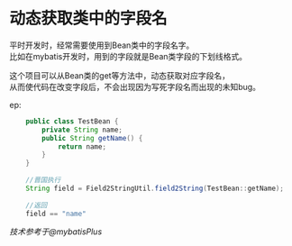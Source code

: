 # 动态获取类中的字段名
平时开发时，经常需要使用到Bean类中的字段名字。  
比如在mybatis开发时，用到的字段就是Bean类字段的下划线格式。  

这个项目可以从Bean类的get等方法中，动态获取对应字段名，  
从而使代码在改变字段后，不会出现因为写死字段名而出现的未知bug。  

ep:
```java
    public class TestBean {
        private String name;
        public String getName() {
            return name;
        }
    }
    
    //晋国执行
    String field = Field2StringUtil.field2String(TestBean::getName);
    
    //返回
    field == "name"
```

*技术参考于@mybatisPlus*